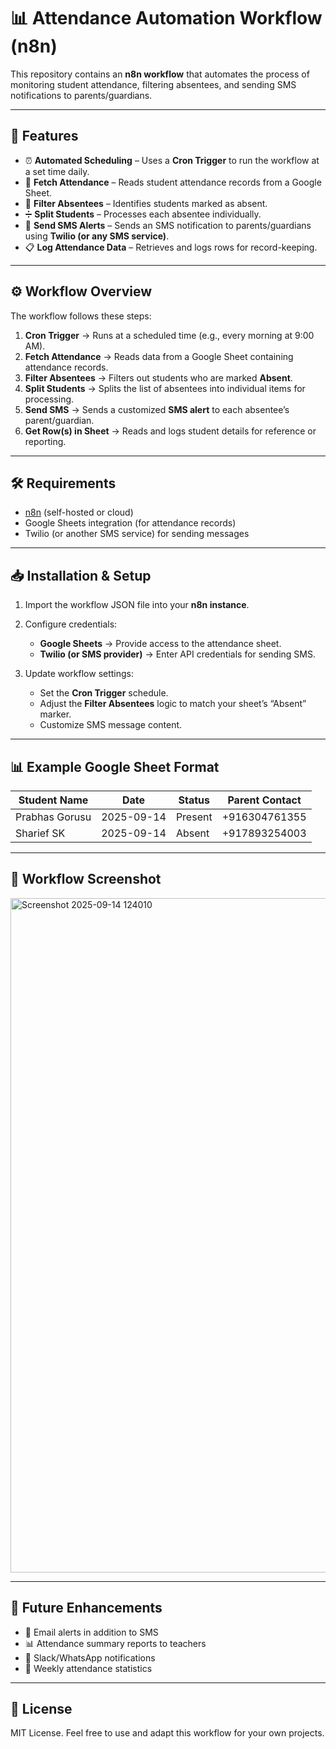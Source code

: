 
# 📊 Attendance Automation Workflow (n8n)

This repository contains an **n8n workflow** that automates the process of monitoring student attendance, filtering absentees, and sending SMS notifications to parents/guardians.

---

## 🚀 Features

* ⏰ **Automated Scheduling** – Uses a **Cron Trigger** to run the workflow at a set time daily.
* 📑 **Fetch Attendance** – Reads student attendance records from a Google Sheet.
* 🧹 **Filter Absentees** – Identifies students marked as absent.
* ➗ **Split Students** – Processes each absentee individually.
* 📲 **Send SMS Alerts** – Sends an SMS notification to parents/guardians using **Twilio (or any SMS service)**.
* 📋 **Log Attendance Data** – Retrieves and logs rows for record-keeping.

---

## ⚙️ Workflow Overview

The workflow follows these steps:

1. **Cron Trigger** → Runs at a scheduled time (e.g., every morning at 9:00 AM).
2. **Fetch Attendance** → Reads data from a Google Sheet containing attendance records.
3. **Filter Absentees** → Filters out students who are marked **Absent**.
4. **Split Students** → Splits the list of absentees into individual items for processing.
5. **Send SMS** → Sends a customized **SMS alert** to each absentee’s parent/guardian.
6. **Get Row(s) in Sheet** → Reads and logs student details for reference or reporting.

---

## 🛠️ Requirements

* [n8n](https://n8n.io/) (self-hosted or cloud)
* Google Sheets integration (for attendance records)
* Twilio (or another SMS service) for sending messages

---

## 📥 Installation & Setup

1. Import the workflow JSON file into your **n8n instance**.
2. Configure credentials:

   * **Google Sheets** → Provide access to the attendance sheet.
   * **Twilio (or SMS provider)** → Enter API credentials for sending SMS.
3. Update workflow settings:

   * Set the **Cron Trigger** schedule.
   * Adjust the **Filter Absentees** logic to match your sheet’s “Absent” marker.
   * Customize SMS message content.

---

## 📊 Example Google Sheet Format

| Student Name   | Date       | Status  | Parent Contact |
| ---------------| ---------- | ------- | -------------- |
| Prabhas Gorusu | 2025-09-14 | Present | +916304761355    |
| Sharief SK     | 2025-09-14 | Absent  | +917893254003    |

---

## 📸 Workflow Screenshot

<img width="1919" height="1079" alt="Screenshot 2025-09-14 124010" src="https://github.com/user-attachments/assets/f4fee542-1ebf-4a13-a0da-204237cc626f" />


---

## 📌 Future Enhancements

* 📧 Email alerts in addition to SMS
* 📊 Attendance summary reports to teachers
* 🔔 Slack/WhatsApp notifications
* 📅 Weekly attendance statistics

---

## 📜 License

MIT License.
Feel free to use and adapt this workflow for your own projects.

